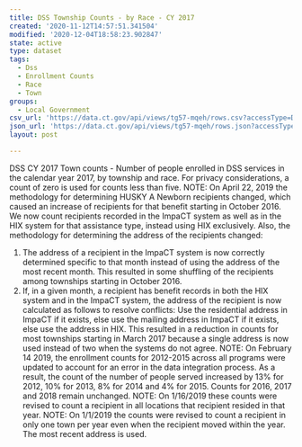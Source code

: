 ```yaml
---
title: DSS Township Counts - by Race - CY 2017
created: '2020-11-12T14:57:51.341504'
modified: '2020-12-04T18:58:23.902847'
state: active
type: dataset
tags:
  - Dss
  - Enrollment Counts
  - Race
  - Town
groups:
  - Local Government
csv_url: 'https://data.ct.gov/api/views/tg57-mqeh/rows.csv?accessType=DOWNLOAD'
json_url: 'https://data.ct.gov/api/views/tg57-mqeh/rows.json?accessType=DOWNLOAD'
layout: post

---
```

DSS CY 2017 Town counts - Number of people enrolled in DSS services in the calendar year 2017, by township and race.
For privacy considerations, a count of zero is used for counts less than five.
NOTE: On April 22, 2019 the methodology for determining HUSKY A Newborn recipients changed, which caused an increase of recipients for that benefit starting in October 2016. We now count recipients recorded in the ImpaCT system as well as in the HIX system for that assistance type, instead using HIX exclusively.
Also, the methodology for determining the address of the recipients changed:
1. The address of a recipient in the ImpaCT system is now correctly determined specific to that month instead of using the address of the most recent month. This resulted in some shuffling of the recipients among townships starting in October 2016.
2. If, in a given month, a recipient has benefit records in both the HIX system and in the ImpaCT system, the address of the recipient is now calculated as follows to resolve conflicts: Use the residential address in ImpaCT if it exists, else use the mailing address in ImpaCT if it exists, else use the address in HIX. This resulted in a reduction in counts for most townships starting in March 2017 because a single address is now used instead of two when the systems do not agree.
NOTE: On February 14 2019, the enrollment counts for 2012-2015 across all programs were updated to account for an error in the data integration process. As a result, the count of the number of people served increased by 13% for 2012, 10% for 2013, 8% for 2014 and 4% for 2015. Counts for 2016, 2017 and 2018 remain unchanged.
NOTE: On 1/16/2019 these counts were revised to count a recipient in all locations that recipient resided in that year.
NOTE: On 1/1/2019 the counts were revised to count a recipient in only one town per year even when the recipient moved within the year. The most recent address is used.
